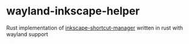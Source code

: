 # wayland-inkscape-helper
Rust implementation of [inkscape-shortcut-manager](https://github.com/gillescastel/inkscape-shortcut-manager) written in rust with wayland support
